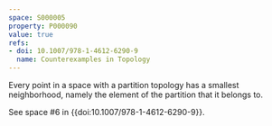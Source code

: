 ```yaml
---
space: S000005
property: P000090
value: true
refs:
- doi: 10.1007/978-1-4612-6290-9
  name: Counterexamples in Topology
---
```


Every point in a space with a partition topology has a smallest neighborhood, namely the element of the partition that it belongs to.

See space #6 in {{doi:10.1007/978-1-4612-6290-9}}.
